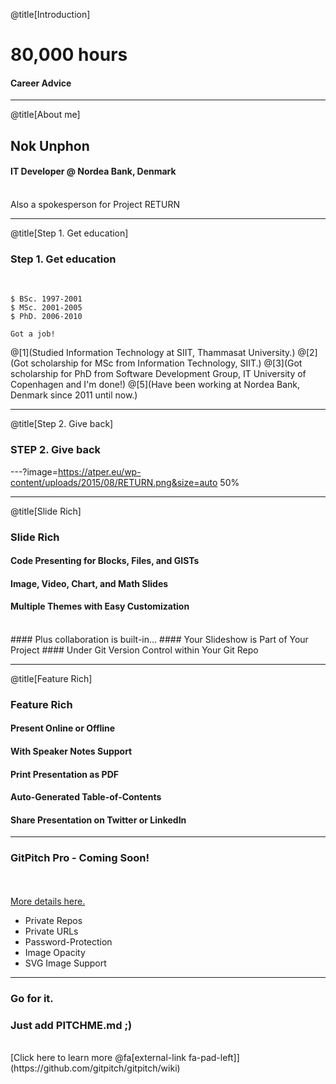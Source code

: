 @title[Introduction]

# 80,000 hours

#### Career Advice


---

@title[About me]

## Nok Unphon
#### IT Developer @  Nordea Bank, Denmark
<br>
<span class="aside">Also a spokesperson for Project RETURN</span>

---

@title[Step 1. Get education]

### <span class="gold">Step 1. Get education</span>
<br>

```shell
$ BSc. 1997-2001
$ MSc. 2001-2005 
$ PhD. 2006-2010

Got a job!
```

@[1](Studied Information Technology at SIIT, Thammasat University.)
@[2](Got scholarship for MSc from Information Technology, SIIT.)
@[3](Got scholarship for PhD from Software Development Group, IT University of Copenhagen and I'm done!)
@[5](Have been working at Nordea Bank, Denmark since 2011 until now.)

---

@title[Step 2. Give back]

### <span class="gold">STEP 2. Give back</span>

---?image=https://atper.eu/wp-content/uploads/2015/08/RETURN.png&size=auto 50%

---

@title[Slide Rich]

### <span class="gold">Slide Rich</span>

#### Code Presenting for Blocks, Files, and GISTs
#### Image, Video, Chart, and Math Slides
#### Multiple Themes with Easy Customization
<br>
#### <span class="gold">Plus collaboration is built-in...</span>
#### Your Slideshow is Part of Your Project
#### Under Git Version Control within Your Git Repo

---

@title[Feature Rich]

### <span class="gold">Feature Rich</span>

#### Present Online or Offline
#### With Speaker Notes Support
#### Print Presentation as PDF
#### Auto-Generated Table-of-Contents
#### Share Presentation on Twitter or LinkedIn

---

### <span class="gold">GitPitch Pro - Coming Soon!</span>

<br>
<div class="left">
    <i class="fa fa-user-secret fa-5x" aria-hidden="true"> </i><br>
    <a href="https://gitpitch.com/pro-features" class="pro-link">
    More details here.</a>
</div>
<div class="right">
    <ul>
        <li>Private Repos</li>
        <li>Private URLs</li>
        <li>Password-Protection</li>
        <li>Image Opacity</li>
        <li>SVG Image Support</li>
    </ul>
</div>

---

### Go for it.
### Just add <span class="gold">PITCHME.md</span> ;)
<br>
[Click here to learn more @fa[external-link fa-pad-left]](https://github.com/gitpitch/gitpitch/wiki)
